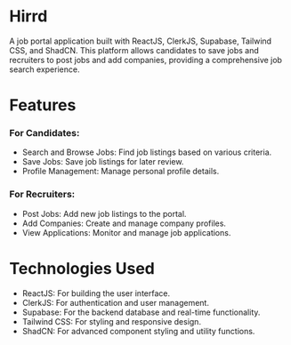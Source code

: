 # Hirrd

A job portal application built with ReactJS, ClerkJS, Supabase, Tailwind CSS, and ShadCN. This platform allows candidates to save jobs and recruiters to post jobs and add companies, providing a comprehensive job search experience.

# Features
### For Candidates:
* Search and Browse Jobs: Find job listings based on various criteria.
* Save Jobs: Save job listings for later review.
* Profile Management: Manage personal profile details.
### For Recruiters:
* Post Jobs: Add new job listings to the portal.
* Add Companies: Create and manage company profiles.
* View Applications: Monitor and manage job applications.

# Technologies Used
* ReactJS: For building the user interface.
* ClerkJS: For authentication and user management.
* Supabase: For the backend database and real-time functionality.
* Tailwind CSS: For styling and responsive design.
* ShadCN: For advanced component styling and utility functions.
